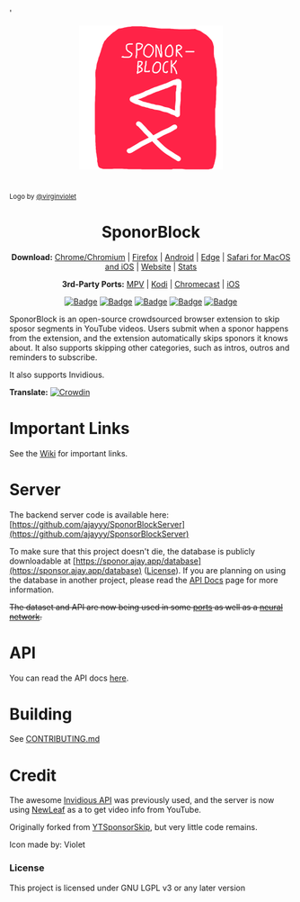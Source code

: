 '<p align="center">
  <a href="https://sponsor.ajay.app"><img src="public/icons/LogoSponsorBlocker256px.png" alt="Logo"></img></a>

  <br/>
  <sub>Logo by <a href="https://github.com/virginviolet">@virginviolet</a></sub>
</p>

<h1 align="center">SponorBlock</h1>

<p align="center">
  <b>Download:</b>
  <a href="https://chrome.google.com/webstore/detail/mnjggcdmjocbbbhaepdhchncahnbgone">Chrome/Chromium</a> |
  <a href="https://addons.mozilla.org/addon/sponsorblock/?src=external-github">Firefox</a> |
  <a href="https://github.com/virginviolet/SponorBlock/wiki/Android">Android</a> |
  <a href="https://github.com/virginviolet/SponorBlock/wiki/Edge">Edge</a> |
  <a href="https://github.com/virginviolet/SponorBlock/wiki/Safari">Safari for MacOS and iOS</a> |
  <a href="https://sponsor.ajay.app">Website</a> |
  <a href="https://sponsor.ajay.app/stats">Stats</a>
</p>

<p align="center">
  <b>3rd-Party Ports:</b>
  <a href="https://github.com/virginviolet/SponorBlock/wiki/3rd-Party-Ports#mpv-media-player">MPV</a> |
  <a href="https://github.com/virginviolet/SponorBlock/wiki/3rd-Party-Ports#kodi">Kodi</a> |
  <a href="https://github.com/virginviolet/SponorBlock/wiki/3rd-Party-Ports#Chromecast">Chromecast</a> |
  <a href="https://github.com/virginviolet/SponorBlock/wiki/3rd-Party-Ports#ios">iOS</a>
</p>

<p align="center">
    <a href="https://addons.mozilla.org/addon/sponsorblock/?src=external-github"><img src="https://img.shields.io/amo/users/sponsorblock?label=Firefox%20Users" alt="Badge"></img></a>
    <a href="https://chrome.google.com/webstore/detail/mnjggcdmjocbbbhaepdhchncahnbgone"><img src="https://img.shields.io/chrome-web-store/users/mnjggcdmjocbbbhaepdhchncahnbgone?label=Chrome%20Users" alt="Badge"></img></a>
    <a href="https://sponsor.ajay.app/stats"><img src="https://img.shields.io/badge/dynamic/json?label=Submissions&query=totalSubmissions&suffix=%20segments&url=http%3A%2F%2Fsponsor.ajay.app%2Fapi%2FgetTotalStats&color=darkred" alt="Badge"></img></a>
    <a href="https://sponsor.ajay.app/stats"><img src="https://img.shields.io/badge/dynamic/json?label=Active%20Users&query=apiUsers&url=http%3A%2F%2Fsponsor.ajay.app%2Fapi%2FgetTotalStats&color=darkblue" alt="Badge"></img></a>
    <a href="https://sponsor.ajay.app/stats"><img src="https://img.shields.io/badge/dynamic/json?label=Time%20Saved%20From%20Skips&query=daysSaved&url=http%3A%2F%2Fsponsor.ajay.app%2Fapi%2FgetDaysSavedFormatted&color=darkgreen&suffix=%20days" alt="Badge"></img></a>
</p>



SponorBlock is an open-source crowdsourced browser extension to skip sposor segments in YouTube videos. Users submit when a sponor happens from the extension, and the extension automatically skips sponors it knows about. It also supports skipping other categories, such as intros, outros and reminders to subscribe.

It also supports Invidious.

**Translate:** [![Crowdin](https://badges.crowdin.net/sponsorblock/localized.svg)](https://crowdin.com/project/sponsorblock)

# Important Links

See the [Wiki](https://github.com/virginviolet/SponorBlock/wiki) for important links.

# Server

The backend server code is available here: [https://github.com/ajayyy/SponorBlockServer](https://github.com/ajayyy/SponsorBlockServer)

To make sure that this project doesn't die, the database is publicly downloadable at [https://sponor.ajay.app/database](https://sponsor.ajay.app/database) ([License](https://github.com/virginviolet/SponorBlock/wiki/Database-and-API-License)). If you are planning on using the database in another project, please read the [API Docs](https://wiki.sponsor.ajay.app/index.php/API_Docs) page for more information.

~~The dataset and API are now being used in some [ports](https://github.com/virginviolet/SponorBlock/wiki/3rd-Party-Ports) as well as a [neural network](https://github.com/andrewzlee/NeuralBlock).~~

# API

You can read the API docs [here](https://wiki.sponsor.ajay.app/w/API_Docs).

# Building
See [CONTRIBUTING.md](CONTRIBUTING.md)

# Credit

The awesome [Invidious API](https://docs.invidious.io/) was previously used, and the server is now using [NewLeaf](https://git.sr.ht/~cadence/NewLeaf) as a to get video info from YouTube.

Originally forked from [YTSponsorSkip](https://github.com/NDevTK/YTSponsorSkip), but very little code remains.

Icon made by:
Violet

### License

This project is licensed under GNU LGPL v3 or any later version
